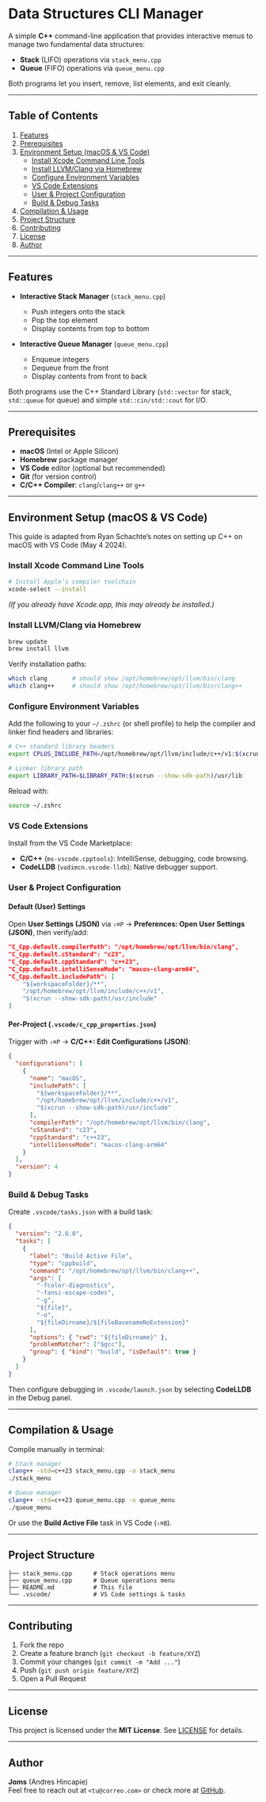 # Data Structures CLI Manager

A simple **C++** command-line application that provides interactive menus to manage two fundamental data structures:

- **Stack** (LIFO) operations via `stack_menu.cpp`
- **Queue** (FIFO) operations via `queue_menu.cpp`

Both programs let you insert, remove, list elements, and exit cleanly.

---

## Table of Contents

1. [Features](#features)
2. [Prerequisites](#prerequisites)
3. [Environment Setup (macOS & VS Code)](#environment-setup-macos--vs-code)
   - [Install Xcode Command Line Tools](#install-xcode-command-line-tools)
   - [Install LLVM/Clang via Homebrew](#install-llvmclang-via-homebrew)
   - [Configure Environment Variables](#configure-environment-variables)
   - [VS Code Extensions](#vs-code-extensions)
   - [User & Project Configuration](#user--project-configuration)
   - [Build & Debug Tasks](#build--debug-tasks)
4. [Compilation & Usage](#compilation--usage)
5. [Project Structure](#project-structure)
6. [Contributing](#contributing)
7. [License](#license)
8. [Author](#author)

---

## Features

- **Interactive Stack Manager** (`stack_menu.cpp`)
  - Push integers onto the stack
  - Pop the top element
  - Display contents from top to bottom

- **Interactive Queue Manager** (`queue_menu.cpp`)
  - Enqueue integers
  - Dequeue from the front
  - Display contents from front to back

Both programs use the C++ Standard Library (`std::vector` for stack, `std::queue` for queue) and simple `std::cin/std::cout` for I/O.

---

## Prerequisites

- **macOS** (Intel or Apple Silicon)
- **Homebrew** package manager
- **VS Code** editor (optional but recommended)
- **Git** (for version control)
- **C/C++ Compiler**: `clang`/`clang++` or `g++`

---

## Environment Setup (macOS & VS Code)

This guide is adapted from Ryan Schachte’s notes on setting up C++ on macOS with VS Code (May 4 2024).

### Install Xcode Command Line Tools

```bash
# Install Apple’s compiler toolchain
xcode-select --install
```  
*(If you already have Xcode.app, this may already be installed.)*


### Install LLVM/Clang via Homebrew

```bash
brew update
brew install llvm
```  
Verify installation paths:
```bash
which clang       # should show /opt/homebrew/opt/llvm/bin/clang
which clang++     # should show /opt/homebrew/opt/llvm/bin/clang++
```

### Configure Environment Variables

Add the following to your `~/.zshrc` (or shell profile) to help the compiler and linker find headers and libraries:

```bash
# C++ standard library headers
export CPLUS_INCLUDE_PATH=/opt/homebrew/opt/llvm/include/c++/v1:$(xcrun --show-sdk-path)/usr/include

# Linker library path
export LIBRARY_PATH=$LIBRARY_PATH:$(xcrun --show-sdk-path)/usr/lib
```

Reload with:
```bash
source ~/.zshrc
```

### VS Code Extensions

Install from the VS Code Marketplace:

- **C/C++** (`ms-vscode.cpptools`): IntelliSense, debugging, code browsing.
- **CodeLLDB** (`vadimcn.vscode-lldb`): Native debugger support.

### User & Project Configuration

#### Default (User) Settings

Open **User Settings (JSON)** via `⇧⌘P` → **Preferences: Open User Settings (JSON)**, then verify/add:

```json
"C_Cpp.default.compilerPath": "/opt/homebrew/opt/llvm/bin/clang",
"C_Cpp.default.cStandard": "c23",
"C_Cpp.default.cppStandard": "c++23",
"C_Cpp.default.intelliSenseMode": "macos-clang-arm64",
"C_Cpp.default.includePath": [
    "${workspaceFolder}/**",
    "/opt/homebrew/opt/llvm/include/c++/v1",
    "$(xcrun --show-sdk-path)/usr/include"
]
```

#### Per-Project (`.vscode/c_cpp_properties.json`)

Trigger with `⇧⌘P` → **C/C++: Edit Configurations (JSON)**:

```json
{
  "configurations": [
    {
      "name": "macOS",
      "includePath": [
        "${workspaceFolder}/**",
        "/opt/homebrew/opt/llvm/include/c++/v1",
        "$(xcrun --show-sdk-path)/usr/include"
      ],
      "compilerPath": "/opt/homebrew/opt/llvm/bin/clang",
      "cStandard": "c23",
      "cppStandard": "c++23",
      "intelliSenseMode": "macos-clang-arm64"
    }
  ],
  "version": 4
}
```

### Build & Debug Tasks

Create `.vscode/tasks.json` with a build task:

```json
{
  "version": "2.0.0",
  "tasks": [
    {
      "label": "Build Active File",
      "type": "cppbuild",
      "command": "/opt/homebrew/opt/llvm/bin/clang++",
      "args": [
        "-fcolor-diagnostics",
        "-fansi-escape-codes",
        "-g",
        "${file}",
        "-o",
        "${fileDirname}/${fileBasenameNoExtension}"
      ],
      "options": { "cwd": "${fileDirname}" },
      "problemMatcher": ["$gcc"],
      "group": { "kind": "build", "isDefault": true }
    }
  ]
}
```

Then configure debugging in `.vscode/launch.json` by selecting **CodeLLDB** in the Debug panel.

---

## Compilation & Usage

Compile manually in terminal:

```bash
# Stack manager
clang++ -std=c++23 stack_menu.cpp -o stack_menu
./stack_menu

# Queue manager
clang++ -std=c++23 queue_menu.cpp -o queue_menu
./queue_menu
```

Or use the **Build Active File** task in VS Code (`⇧⌘B`).

---

## Project Structure

```
├── stack_menu.cpp      # Stack operations menu
├── queue_menu.cpp      # Queue operations menu
├── README.md           # This file
└── .vscode/            # VS Code settings & tasks
```

---

## Contributing

1. Fork the repo
2. Create a feature branch (`git checkout -b feature/XYZ`)
3. Commit your changes (`git commit -m "Add ..."`)
4. Push (`git push origin feature/XYZ`)
5. Open a Pull Request

---

## License

This project is licensed under the **MIT License**. See [LICENSE](LICENSE) for details.

---

## Author

**Joms** (Andres Hincapie)  
Feel free to reach out at `<tu@correo.com>` or check more at [GitHub](https://github.com/tu-usuario).

